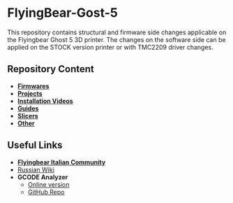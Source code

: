 # FlyingBear-Gost-5

This repository contains structural and firmware side changes applicable on the Flyingbear Ghost 5 3D printer.
The changes on the software side can be applied on the STOCK version printer or with TMC2209 driver changes.

## Repository Content

- **[Firmwares](Firmwares)**
- **[Projects](Projects)**
- **[Installation Videos](Installation_Videos)**
- **[Guides](Guides)**
- **[Slicers](Slicers/README.md)**
- **[Other](Other)**


## Useful Links

- [**Flyingbear Italian Community**](https://fbghostita.miraheze.org/wiki/Pagina_principale)
- [Russian Wiki](https://flyingbear.info/ru/решения)
- **GCODE Analyzer**
    - [Online version](http://www.gcodeanalyser.com)
    - [GitHub Repo](https://github.com/syue87/GCodeAnalyser)

